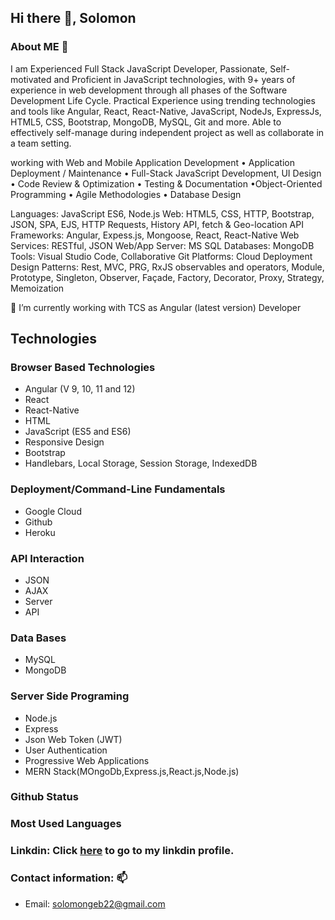 ## Hi there 👋, Solomon 
### About ME 💬
I am Experienced Full Stack JavaScript Developer, Passionate, Self-motivated and Proficient in JavaScript technologies, with 9+ years of experience in web development through all phases of the Software Development Life Cycle. Practical Experience using trending technologies and tools like Angular, React, React-Native, JavaScript, NodeJs, ExpressJs, HTML5, CSS, Bootstrap, MongoDB, MySQL, Git and more. Able to effectively self-manage during independent project as well as collaborate in a team setting.

working with Web and Mobile Application Development • Application Deployment / Maintenance • Full-Stack JavaScript Development, UI Design • Code Review & Optimization • Testing & Documentation •Object-Oriented Programming • Agile Methodologies • Database Design

Languages: JavaScript ES6, Node.js
Web: HTML5, CSS, HTTP, Bootstrap, JSON, SPA, EJS, HTTP Requests, History API, fetch & Geo-location API
Frameworks: Angular, Expess.js, Mongoose, React, React-Native
Web Services: RESTful, JSON
Web/App Server: MS SQL
Databases: MongoDB
Tools: Visual Studio Code, Collaborative Git
Platforms: Cloud Deployment
Design Patterns: Rest, MVC, PRG, RxJS observables and operators, Module, Prototype, Singleton, Observer, Façade, Factory, Decorator, Proxy, Strategy, Memoization

🔭 I’m currently working with TCS as Angular (latest version) Developer

## Technologies
### Browser Based Technologies
* Angular (V 9, 10, 11 and 12)
* React
* React-Native
* HTML
* JavaScript (ES5 and ES6)
* Responsive Design
* Bootstrap
* Handlebars, Local Storage, Session Storage, IndexedDB

### Deployment/Command-Line Fundamentals
* Google Cloud
* Github
* Heroku

### API Interaction
* JSON
* AJAX
* Server
* API

### Data Bases
* MySQL
* MongoDB

### Server Side Programing
* Node.js
* Express
* Json Web Token (JWT)
* User Authentication
* Progressive Web Applications
* MERN Stack(MOngoDb,Express.js,React.js,Node.js)

### Github Status
<!-- [![Anurag's GitHub stats](https://github-readme-stats.vercel.app/api?username=Solofaxum)](https://github.com/Solofaxum/github-readme-stats) -->
<!--![Anurag's GitHub stats](https://github-readme-stats.vercel.app/api?username=Solofaxum&hide=contribs,prs) -->

### Most Used Languages
<!-- [![Top Langs](https://github-readme-stats.vercel.app/api/top-langs/?username=anuraghazra)](https://github.com/anuraghazra/github-readme-stats) -->


### Linkdin: Click [here](https://www.linkedin.com/in/solomon-gebreslasie/) to go to my linkdin profile. 

### Contact information: 📫
 * Email: solomongeb22@gmail.com
<!--
**Solofaxum/Solofaxum** is a ✨ _special_ ✨ repository because its `README.md` (this file) appears on your GitHub profile.

Here are some ideas to get you started:

- 🔭 I’m currently working on ...
- 🌱 I’m currently learning ...
- 👯 I’m looking to collaborate on ...
- 🤔 I’m looking for help with ...
- 💬 Ask me about ...
- 📫 How to reach me: ...
- 😄 Pronouns: ...
- ⚡ Fun fact: ...
-->
